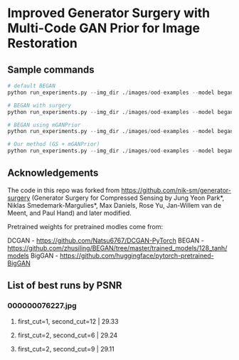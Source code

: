 # Improved Generator Surgery with Multi-Code GAN Prior for Image Restoration

## Sample commands
```python
# default BEGAN
python run_experiments.py --img_dir ./images/ood-examples --model began --first_cut 0 --tv_weight 1e-8 --overwrite

# BEGAN with surgery
python run_experiments.py --img_dir ./images/ood-examples --model began --first_cut 3 --tv_weight 1e-8 --overwrite

# BEGAN using mGANPrior
python run_experiments.py --img_dir ./images/ood-examples --model began --first_cut 0 --second_cut 15 --tv_weight 1e-8 --overwrite

# Our method (GS + mGANPrior)
python run_experiments.py --img_dir ./images/ood-examples --model began --first_cut 3 --second_cut 15 --tv_weight 1e-8 --overwrite
```

## Acknowledgements
The code in this repo was forked from https://github.com/nik-sm/generator-surgery (Generator Surgery for Compressed Sensing
by Jung Yeon Park\*, Niklas Smedemark-Margulies\*, Max Daniels, Rose Yu, Jan-Willem van de Meent, and Paul Hand) and later modified.

Pretrained weights for pretrained modles come from:

DCGAN - https://github.com/Natsu6767/DCGAN-PyTorch
BEGAN - https://github.com/zhusiling/BEGAN/tree/master/trained_models/128_tanh/models
BigGAN - https://github.com/huggingface/pytorch-pretrained-BigGAN


## List of best runs by PSNR

### 000000076227.jpg 

1. first_cut=1, second_cut=12 | 29.33

2. first_cut=2, second_cut=6  | 29.24

3. first_cut=2, second_cut=9  | 29.11
